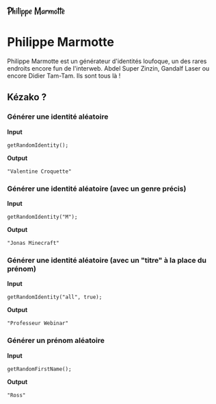 ![Image of Yaktocat](https://github.com/ThomasPericoi/PhilippeMarmotte/blob/master/philippemarmotte.svg?raw=true)

# Philippe Marmotte

Philippe Marmotte est un générateur d'identités loufoque, un des rares endroits encore fun de l'interweb.
Abdel Super Zinzin, Gandalf Laser ou encore Didier Tam-Tam. Ils sont tous là !

## Kézako ?

### Générer une identité aléatoire

**Input**

    getRandomIdentity();

**Output**

    "Valentine Croquette"

### Générer une identité aléatoire (avec un genre précis)

**Input**

    getRandomIdentity("M");

**Output**

    "Jonas Minecraft"

### Générer une identité aléatoire (avec un "titre" à la place du prénom)

**Input**

    getRandomIdentity("all", true);

**Output**

    "Professeur Webinar"

### Générer un prénom aléatoire

**Input**

    getRandomFirstName();

**Output**

    "Ross"
